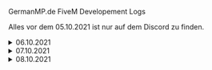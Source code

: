 GermanMP.de FiveM Developement Logs

Alles vor dem 05.10.2021 ist nur auf dem Discord zu finden.

<details>
<summary>06.10.2021</summary>
<br>-added new BVG Busses (creating Design/Erstellung vom Design)
<br>-testing small scripts tests (HUD/Items/etc.)
</details>

<details>
<summary>07.10.2021</summary>
<br>-fixed Bus Windows for Mercedes Citaro (full black/Bus Fenster komplett Schwarz)
<br>-fixed Performance improvements prepared/Perfromance Verbesserungen vorbereitet (Start in 1 Resource)
</details>

<details>
<summary>08.10.2021</summary>
<br>-added new destinations for the BVG Mercedes Citaro
<br>-added new Tram Model
<br>-added list for feature vehicles:

<details>
<summary>Vehicle List</summary>
<br>Audi  
<br>Bmw    
<br>Fiat
<br>Ford
<br>Mercedes
<br>Opel
<br>Porsche
<br>Renault
<br>Skoda
<br>Toyota
<br>Volvo
<br>VW
<br>Peugeot
<br>Hyundai
<br>Seat
<br>Cupra
<br>Nissan
<br>Mazda
<br>Citroen
<br>Kia
<br>Honda
<br>Suzuki
<br>Volvo
<br>Mitsubishi
<br>Smart
<br>Dacia
<br>Mini
<br>Porsche
<br>Chevrolet
<br>Alfa Romeo
<br>Subaru
<br>Land Rover
<br>Jeep
<br>Jaguar
<br>Lexus
<br>Aston Martin
<br>Bentley
<br>Bugatti
<br>Cadillac
<br>Dodge
<br>Ferrari 
<br>Koenigsegg
<br>Lotus
<br>Lamborghini
<br>McLaren
<br>Scania
<br>Tesla
<br>Rolls Royce
<br>Pagani
<br>Polestar
<br>Ducati
<br>DAF
<br>MAN
<br>Iveco
</details>

<details>
<summary>09.10.2021</summary>
<br>-added CarSounds for R8 RS7 & RS6 (ServerSided)
<br>-added new Audi 
<br>-working on new BMWs
</details>
